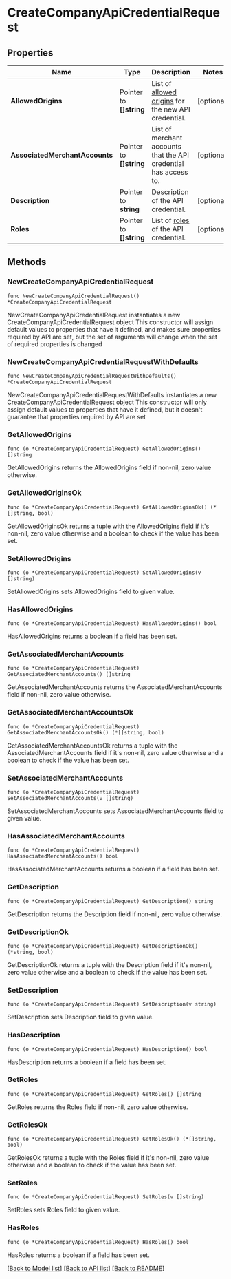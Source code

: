 # CreateCompanyApiCredentialRequest

## Properties

Name | Type | Description | Notes
------------ | ------------- | ------------- | -------------
**AllowedOrigins** | Pointer to **[]string** | List of [allowed origins](https://docs.adyen.com/development-resources/client-side-authentication#allowed-origins) for the new API credential. | [optional] 
**AssociatedMerchantAccounts** | Pointer to **[]string** | List of merchant accounts that the API credential has access to. | [optional] 
**Description** | Pointer to **string** | Description of the API credential. | [optional] 
**Roles** | Pointer to **[]string** | List of [roles](https://docs.adyen.com/development-resources/api-credentials#roles-1) of the API credential. | [optional] 

## Methods

### NewCreateCompanyApiCredentialRequest

`func NewCreateCompanyApiCredentialRequest() *CreateCompanyApiCredentialRequest`

NewCreateCompanyApiCredentialRequest instantiates a new CreateCompanyApiCredentialRequest object
This constructor will assign default values to properties that have it defined,
and makes sure properties required by API are set, but the set of arguments
will change when the set of required properties is changed

### NewCreateCompanyApiCredentialRequestWithDefaults

`func NewCreateCompanyApiCredentialRequestWithDefaults() *CreateCompanyApiCredentialRequest`

NewCreateCompanyApiCredentialRequestWithDefaults instantiates a new CreateCompanyApiCredentialRequest object
This constructor will only assign default values to properties that have it defined,
but it doesn't guarantee that properties required by API are set

### GetAllowedOrigins

`func (o *CreateCompanyApiCredentialRequest) GetAllowedOrigins() []string`

GetAllowedOrigins returns the AllowedOrigins field if non-nil, zero value otherwise.

### GetAllowedOriginsOk

`func (o *CreateCompanyApiCredentialRequest) GetAllowedOriginsOk() (*[]string, bool)`

GetAllowedOriginsOk returns a tuple with the AllowedOrigins field if it's non-nil, zero value otherwise
and a boolean to check if the value has been set.

### SetAllowedOrigins

`func (o *CreateCompanyApiCredentialRequest) SetAllowedOrigins(v []string)`

SetAllowedOrigins sets AllowedOrigins field to given value.

### HasAllowedOrigins

`func (o *CreateCompanyApiCredentialRequest) HasAllowedOrigins() bool`

HasAllowedOrigins returns a boolean if a field has been set.

### GetAssociatedMerchantAccounts

`func (o *CreateCompanyApiCredentialRequest) GetAssociatedMerchantAccounts() []string`

GetAssociatedMerchantAccounts returns the AssociatedMerchantAccounts field if non-nil, zero value otherwise.

### GetAssociatedMerchantAccountsOk

`func (o *CreateCompanyApiCredentialRequest) GetAssociatedMerchantAccountsOk() (*[]string, bool)`

GetAssociatedMerchantAccountsOk returns a tuple with the AssociatedMerchantAccounts field if it's non-nil, zero value otherwise
and a boolean to check if the value has been set.

### SetAssociatedMerchantAccounts

`func (o *CreateCompanyApiCredentialRequest) SetAssociatedMerchantAccounts(v []string)`

SetAssociatedMerchantAccounts sets AssociatedMerchantAccounts field to given value.

### HasAssociatedMerchantAccounts

`func (o *CreateCompanyApiCredentialRequest) HasAssociatedMerchantAccounts() bool`

HasAssociatedMerchantAccounts returns a boolean if a field has been set.

### GetDescription

`func (o *CreateCompanyApiCredentialRequest) GetDescription() string`

GetDescription returns the Description field if non-nil, zero value otherwise.

### GetDescriptionOk

`func (o *CreateCompanyApiCredentialRequest) GetDescriptionOk() (*string, bool)`

GetDescriptionOk returns a tuple with the Description field if it's non-nil, zero value otherwise
and a boolean to check if the value has been set.

### SetDescription

`func (o *CreateCompanyApiCredentialRequest) SetDescription(v string)`

SetDescription sets Description field to given value.

### HasDescription

`func (o *CreateCompanyApiCredentialRequest) HasDescription() bool`

HasDescription returns a boolean if a field has been set.

### GetRoles

`func (o *CreateCompanyApiCredentialRequest) GetRoles() []string`

GetRoles returns the Roles field if non-nil, zero value otherwise.

### GetRolesOk

`func (o *CreateCompanyApiCredentialRequest) GetRolesOk() (*[]string, bool)`

GetRolesOk returns a tuple with the Roles field if it's non-nil, zero value otherwise
and a boolean to check if the value has been set.

### SetRoles

`func (o *CreateCompanyApiCredentialRequest) SetRoles(v []string)`

SetRoles sets Roles field to given value.

### HasRoles

`func (o *CreateCompanyApiCredentialRequest) HasRoles() bool`

HasRoles returns a boolean if a field has been set.


[[Back to Model list]](../README.md#documentation-for-models) [[Back to API list]](../README.md#documentation-for-api-endpoints) [[Back to README]](../README.md)


